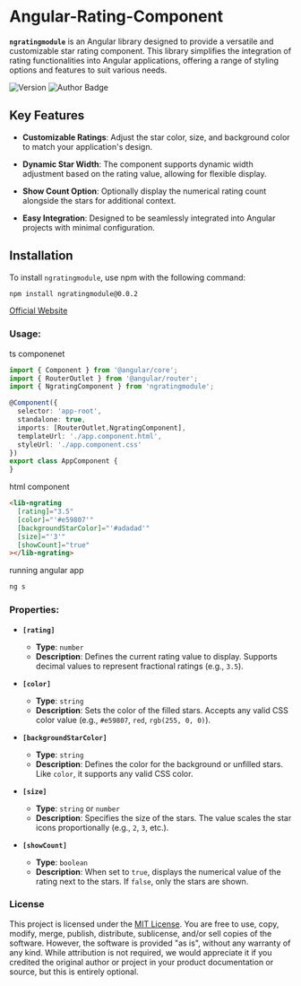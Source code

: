 # Angular-Rating-Component

**`ngratingmodule`** is an Angular library designed to provide a versatile and customizable star rating component. This library simplifies the integration of rating functionalities into Angular applications, offering a range of styling options and features to suit various needs.


![Version](https://img.shields.io/badge/version-0.0.2-blue)
![Author Badge](https://img.shields.io/badge/Author-ShivnathTathe-red)
## Key Features

- **Customizable Ratings**: 
  Adjust the star color, size, and background color to match your application's design.
  
- **Dynamic Star Width**: 
  The component supports dynamic width adjustment based on the rating value, allowing for flexible display.

- **Show Count Option**: 
  Optionally display the numerical rating count alongside the stars for additional context.

- **Easy Integration**: 
  Designed to be seamlessly integrated into Angular projects with minimal configuration.

## Installation

To install `ngratingmodule`, use npm with the following command:

```bash
npm install ngratingmodule@0.0.2
```
[Official Website](https://www.npmjs.com/package/ngratingmodule)
### Usage:
ts componenet
```ts
import { Component } from '@angular/core';
import { RouterOutlet } from '@angular/router';
import { NgratingComponent } from 'ngratingmodule';

@Component({
  selector: 'app-root',
  standalone: true,
  imports: [RouterOutlet,NgratingComponent],
  templateUrl: './app.component.html',
  styleUrl: './app.component.css'
})
export class AppComponent {
}
```

html component
```html
<lib-ngrating
  [rating]="3.5"
  [color]="'#e59807'"
  [backgroundStarColor]="'#adadad'"
  [size]="'3'"
  [showCount]="true"
></lib-ngrating>
```
running angular app

```bash
ng s
```
### Properties:

- **`[rating]`**  
  - **Type**: `number`  
  - **Description**: Defines the current rating value to display. Supports decimal values to represent fractional ratings (e.g., `3.5`).

- **`[color]`**  
  - **Type**: `string`  
  - **Description**: Sets the color of the filled stars. Accepts any valid CSS color value (e.g., `#e59807`, `red`, `rgb(255, 0, 0)`).

- **`[backgroundStarColor]`**  
  - **Type**: `string`  
  - **Description**: Defines the color for the background or unfilled stars. Like `color`, it supports any valid CSS color.

- **`[size]`**  
  - **Type**: `string` or `number`  
  - **Description**: Specifies the size of the stars. The value scales the star icons proportionally (e.g., `2`, `3`, etc.).

- **`[showCount]`**  
  - **Type**: `boolean`  
  - **Description**: When set to `true`, displays the numerical value of the rating next to the stars. If `false`, only the stars are shown.
### License

This project is licensed under the [MIT License](https://github.com/git/git-scm.com/blob/main/MIT-LICENSE.txt). You are free to use, copy, modify, merge, publish, distribute, sublicense, and/or sell copies of the software. However, the software is provided "as is", without any warranty of any kind. While attribution is not required, we would appreciate it if you credited the original author or project in your product documentation or source, but this is entirely optional.


